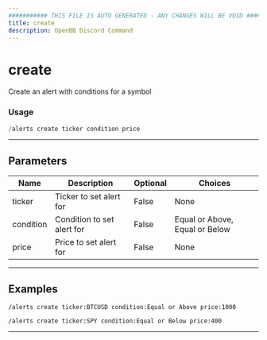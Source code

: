 ```yaml
---
########### THIS FILE IS AUTO GENERATED - ANY CHANGES WILL BE VOID ###########
title: create
description: OpenBB Discord Command
---
```


# create

Create an alert with conditions for a symbol

### Usage

```python wordwrap
/alerts create ticker condition price
```

---

## Parameters

| Name | Description | Optional | Choices |
| ---- | ----------- | -------- | ------- |
| ticker | Ticker to set alert for | False | None |
| condition | Condition to set alert for | False | Equal or Above, Equal or Below |
| price | Price to set alert for | False | None |


---

## Examples

```
/alerts create ticker:BTCUSD condition:Equal or Above price:1000
```

```
/alerts create ticker:SPY condition:Equal or Below price:400
```

---

